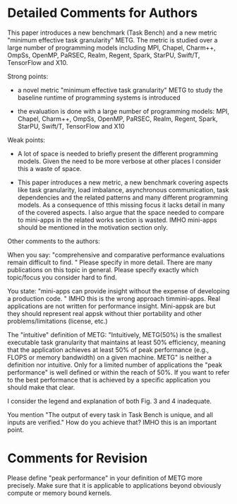 # Detailed Comments for Authors

This paper introduces a new benchmark (Task Bench) and a new metric
"minimum effective task granularity" METG. The metric is studied over
a large number of programming models including MPI, Chapel, Charm++,
OmpSs, OpenMP, PaRSEC, Realm, Regent, Spark, StarPU, Swift/T,
TensorFlow and X10.

Strong points:

  - a novel metric "minimum effective task granularity" METG to study
    the baseline runtime of programming systems is introduced

  - the evaluation is done with a large number of programming models:
    MPI, Chapel, Charm++, OmpSs, OpenMP, PaRSEC, Realm, Regent, Spark,
    StarPU, Swift/T, TensorFlow and X10


Weak points:

  - A lot of space is needed to briefly present the different
    programming models. Given the need to be more verbose at other
    places I consider this a waste of space.

  - This paper introduces a new metric, a new benchmark covering
    aspects like task granularity, load imbalance, asynchronous
    communication, task dependencies and the related patterns and many
    different programming models. As a consequence of tthis missing
    focus it lacks detail in many of the covered aspects. I also argue
    that the space needed to compare to mini-apps in the related works
    section is wasted. IMHO mini-apps should be mentioned in the
    motivation section only.


Other comments to the authors:

When you say: "comprehensive and comparative performance evaluations
remain difficult to find. " Please specify in more detail. There are
many publications on this topic in general. Please specify exactly
which topic/focus you consider hard to find.

You state: "mini-apps can provide insight without the expense of
developing a production code. " IMHO this is the wrong approach
timmini-apps. Real applications are not written for performance
insight. Mini-appsk are but they should represent real appsk without
thier portability and other problems/limitations (license, etc.)

The "intuitive" definition of METG: "Intuitively, METG(50%) is the
smallest executable task granularity that maintains at least 50%
efficiency, meaning that the application achieves at least 50% of peak
performance (e.g., FLOPS or memory bandwidth) on a given
machine. METG" is neither a definition nor intuitive. Only for a
limited number of applications the "peak performance" is well defined
or within the reach of 50%. If you want to refer to the best
performance that is achieved by a specific application you should make
that clear.

I consider the legend and explanation of both Fig. 3 and 4 inadequate.

You mention "The output of every task in Task Bench is unique, and all
inputs are verified." How do you achieve that? IMHO this is an
important point.


# Comments for Revision

Please define "peak performance" in your definition of METG more
precisely. Make sure that it is applicable to applications beyond
obviously compute or memory bound kernels.
